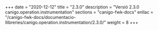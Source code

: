 +++
date        = "2020-12-12"
title       = "2.3.0"
description = "Versió 2.3.0 canigo.operation.instrumentation"
sections    = "canigo-fwk-docs"
enllac		= "/canigo-fwk-docs/documentacio-llibreries/canigo.operation.instrumentation/2.3.0/"
weight		= 8
+++

